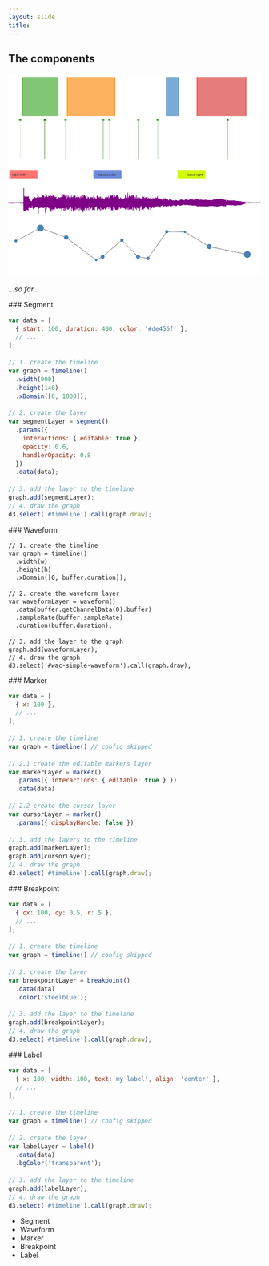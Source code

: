 ```yaml
---
layout: slide
title:
---
```


<section markdown="1">

## The components

<img src="/assets/img/layers.png" class="wac-img-components">

_...so far..._

</section>

<section markdown="1">
### Segment

<div class="wac-demo reset" id="wac-simple-segment"></div>
<script src="/assets/js/wac-simple-segment.js" type="text/javascript"></script>

~~~js
var data = [
  { start: 100, duration: 400, color: '#de456f' },
  // ...
];

// 1. create the timeline
var graph = timeline()
  .width(900)
  .height(140)
  .xDomain([0, 1000]);

// 2. create the layer
var segmentLayer = segment()
  .params({
    interactions: { editable: true },
    opacity: 0.6,
    handlerOpacity: 0.8
  })
  .data(data);

// 3. add the layer to the timeline
graph.add(segmentLayer);
// 4. draw the graph
d3.select('#timeline').call(graph.draw);
~~~
</section>


<section markdown="1">
### Waveform

<div class="wac-demo reset" id="wac-simple-waveform"></div>
<script src="/assets/js/wac-simple-waveform.js" type="text/javascript"></script>

~~~
// 1. create the timeline
var graph = timeline()
  .width(w)
  .height(h)
  .xDomain([0, buffer.duration]);

// 2. create the waveform layer
var waveformLayer = waveform()
  .data(buffer.getChannelData(0).buffer)
  .sampleRate(buffer.sampleRate)
  .duration(buffer.duration);

// 3. add the layer to the graph
graph.add(waveformLayer);
// 4. draw the graph
d3.select('#wac-simple-waveform').call(graph.draw);
~~~
</section>


<section markdown="1">
### Marker

<div class="wac-demo reset" id="wac-simple-marker"></div>
<script src="/assets/js/wac-simple-marker.js" type="text/javascript"></script>

~~~js
var data = [
  { x: 100 },
  // ...
];

// 1. create the timeline
var graph = timeline() // config skipped

// 2.1 create the editable markers layer
var markerLayer = marker()
  .params({ interactions: { editable: true } })
  .data(data)

// 2.2 create the cursor layer
var cursorLayer = marker()
  .params({ displayHandle: false })

// 3. add the layers to the timeline
graph.add(markerLayer);
graph.add(cursorLayer);
// 4. draw the graph
d3.select('#timeline').call(graph.draw);
~~~
</section>


<section markdown="1">
### Breakpoint

<div class="wac-demo reset" id="wac-simple-breakpoint"></div>
<script src="/assets/js/wac-simple-breakpoint.js" type="text/javascript"></script>

~~~js
var data = [
  { cx: 100, cy: 0.5, r: 5 },
  // ...
];

// 1. create the timeline
var graph = timeline() // config skipped

// 2. create the layer
var breakpointLayer = breakpoint()
  .data(data)
  .color('steelblue');

// 3. add the layer to the timeline
graph.add(breakpointLayer);
// 4. draw the graph
d3.select('#timeline').call(graph.draw);
~~~
</section>


<section markdown="1">
### Label

<div class="wac-demo reset" id="wac-simple-label"></div>
<script src="/assets/js/wac-simple-label.js" type="text/javascript"></script>

~~~js
var data = [
  { x: 100, width: 100, text:'my label', align: 'center' },
  // ...
];

// 1. create the timeline
var graph = timeline() // config skipped

// 2. create the layer
var labelLayer = label()
  .data(data)
  .bgColor('transparent');

// 3. add the layer to the timeline
graph.add(labelLayer);
// 4. draw the graph
d3.select('#timeline').call(graph.draw);
~~~
</section>


<aside class="notes" markdown="1">


* Segment
* Waveform
* Marker
* Breakpoint
* Label

</aside>
